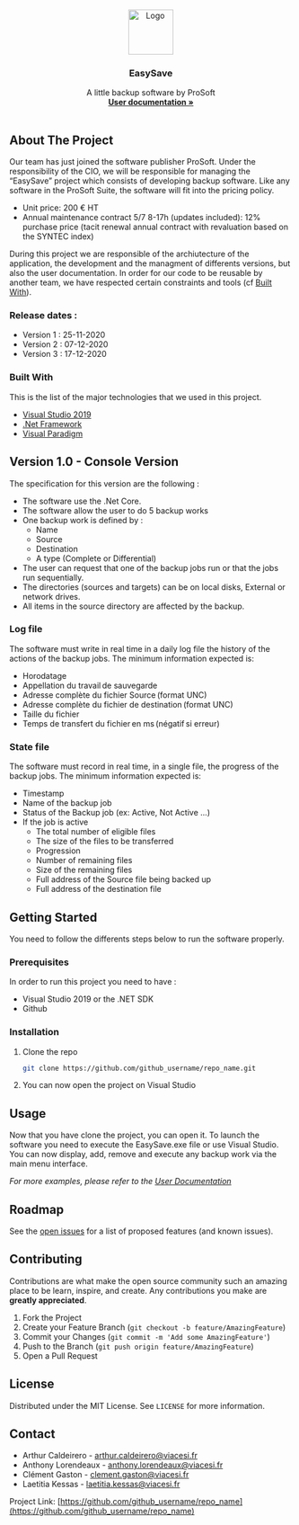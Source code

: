 <br />
<p align="center">
  <a href="https://dev.azure.com/ACALCGLK/EasySave/_git/EasySave?path=%2F&version=GBmaster">
    <img src="https://www.flaticon.com/svg/static/icons/svg/3790/3790894.svg" alt="Logo" width="80" height="80">
  </a>

  <h3 align="center"> EasySave </h3>

  <p align="center">
    A little backup software by ProSoft
    <br />
    <a href="https://dev.azure.com/ACALCGLK/_git/EasySave?path=%2FDOCUMENTATION.md"><strong>User documentation »</strong></a>
    <br />
    <br />
  </p>
</p>

<!-- TABLE OF CONTENTS 
<details open="open">
  <summary><h2 style="display: inline-block">Table of Contents</h2></summary>
  <ol>
    <li>
      <a href="#about-the-project">About The Project</a>
      <ul>
        <li><a href="#release-dates">Release dates</a></li>
        <li><a href="#built-with">Built With</a></li>
      </ul>
    </li>
    <li>
      <a href="#version-1.0">Version 1.0 - Console Version</a>
      <ul>
        <li><a href="#log-file">Log File</a></li>
        <li><a href="#state-file">State File</a></li>
      </ul>
      <a href="#getting-started">Getting Started</a>
      <ul>
        <li><a href="#prerequisites">Prerequisites</a></li>
        <li><a href="#installation">Installation</a></li>
      </ul>
    </li>
    <li><a href="#usage">Usage</a></li>
    <li><a href="#roadmap">Roadmap</a></li>
    <li><a href="#contributing">Contributing</a></li>
    <li><a href="#license">License</a></li>
    <li><a href="#contact">Contact</a></li>
    <li><a href="#acknowledgements">Acknowledgements</a></li>
  </ol>
</details>
-->


<!-- ABOUT THE PROJECT -->
## About The Project

Our team has just joined the software publisher ProSoft.
Under the responsibility of the CIO, we will be responsible for managing the “EasySave” project which consists of developing backup software.
Like any software in the ProSoft Suite, the software will fit into the pricing policy.
* Unit price: 200 € HT
* Annual maintenance contract 5/7 8-17h (updates included): 12% purchase price (tacit renewal annual contract with revaluation based on the SYNTEC index)

During this project we are responsible of the archiutecture of the application, the development and the managment of differents versions, but also the user documentation.
In order for our code to be reusable by another team, we have respected certain constraints and tools (cf <a href="#built-with">Built With</a>).

### Release dates : 
* Version 1 : 25-11-2020
* Version 2 : 07-12-2020
* Version 3 : 17-12-2020

### Built With

This is the list of the major technologies that we used in this project.

* [Visual Studio 2019](https://visualstudio.microsoft.com/fr/downloads/)
* [.Net Framework](https://docs.microsoft.com/fr-fr/dotnet/)
* [Visual Paradigm](https://online.visual-paradigm.com/fr/)


## Version 1.0 - Console Version

The specification for this version are the following :
* The software use the .Net Core.
* The software allow the user to do 5 backup works
* One backup work is defined by : 
    * Name
    * Source
    * Destination
    * A type (Complete or Differential)
* The user can request that one of the backup jobs run or that the jobs run sequentially.
* The directories (sources and targets) can be on local disks, External or network drives.
* All items in the source directory are affected by the backup.

### Log file

The software must write in real time in a daily log file the history of the actions of the backup jobs. The minimum information expected is:
* Horodatage   
* Appellation du travail de sauvegarde 
* Adresse complète du fichier Source (format UNC) 
* Adresse complète du fichier de destination (format UNC) 
* Taille du fichier  
* Temps de transfert du fichier en ms (négatif si erreur)   

### State file

The software must record in real time, in a single file, the progress of the backup jobs. The minimum information expected is:
* Timestamp
* Name of the backup job
* Status of the Backup job (ex: Active, Not Active ...)
* If the job is active
    * The total number of eligible files
    * The size of the files to be transferred
    * Progression
    * Number of remaining files
    * Size of the remaining files
    * Full address of the Source file being backed up
    * Full address of the destination file

<!-- GETTING STARTED -->
## Getting Started

You need to follow the differents steps below to run the software properly.

### Prerequisites

In order to run this project you need to have :

* Visual Studio 2019 or the .NET SDK
* Github 

### Installation

1. Clone the repo
   ```sh
   git clone https://github.com/github_username/repo_name.git
   ```
2. You can now open the project on Visual Studio

<!-- USAGE EXAMPLES -->
## Usage

Now that you have clone the project, you can open it. To launch the software you need to execute the EasySave.exe file or use Visual Studio.
You can now display, add, remove and execute any backup work via the main menu interface.

_For more examples, please refer to the [User Documentation](https://example.com)_

<!-- ROADMAP -->
## Roadmap

See the [open issues](https://github.com/github_username/repo_name/issues) for a list of proposed features (and known issues).

<!-- CONTRIBUTING -->
## Contributing

Contributions are what make the open source community such an amazing place to be learn, inspire, and create. Any contributions you make are **greatly appreciated**.

1. Fork the Project
2. Create your Feature Branch (`git checkout -b feature/AmazingFeature`)
3. Commit your Changes (`git commit -m 'Add some AmazingFeature'`)
4. Push to the Branch (`git push origin feature/AmazingFeature`)
5. Open a Pull Request



<!-- LICENSE -->
## License

Distributed under the MIT License. See `LICENSE` for more information.



<!-- CONTACT -->
## Contact

* Arthur Caldeirero - arthur.caldeirero@viacesi.fr
* Anthony Lorendeaux - anthony.lorendeaux@viacesi.fr
* Clément Gaston - clement.gaston@viacesi.fr
* Laetitia Kessas - laetitia.kessas@viacesi.fr

Project Link: [https://github.com/github_username/repo_name](https://github.com/github_username/repo_name)



<!-- ACKNOWLEDGEMENTS 
## Acknowledgements

* []()
* []()
* []()

-->